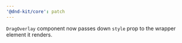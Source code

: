 ```yaml
---
'@dnd-kit/core': patch
---
```


`DragOverlay` component now passes down `style` prop to the wrapper element it renders.
